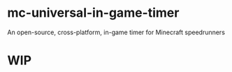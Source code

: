 # mc-universal-in-game-timer
An open-source, cross-platform, in-game timer for Minecraft speedrunners

# WIP

